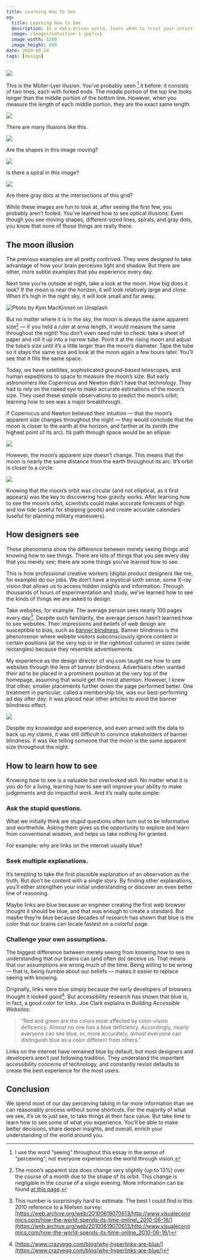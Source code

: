 ```yaml
---
title: Learning How to See
og:
  title: Learning How to See
  description: In a data-driven world, learn when to trust your intuition
  image: /images/intuition-1.jpg?v=1
  image_width: 1200
  image_height: 600
date: 2019-09-24
tags: [design]
---
```


![](/images/seeing-1.png)

This is the Müller-Lyer illusion. You’ve probably seen [^1] it before: it consists of two lines, each with forked ends. The middle portion of the top line looks longer than the middle portion of the bottom line. However, when you measure the length of each middle portion, they are the exact same length.

![](/images/seeing-2.png)

There are many illusions like this. 

![](/images/seeing-5.png)

Are the shapes in this image moving?

![](/images/seeing-6.png)

Is there a spiral in this image?

![](/images/seeing-8.png)

Are there gray dots at the intersections of this grid?

While these images are fun to look at, after seeing the first few, you probably aren’t fooled. You’ve learned how to see optical illusions: Even though you see moving shapes, different-sized lines, spirals, and gray dots, you know that none of those things are really there.

## The moon illusion
The previous examples are all pretty contrived. They were designed to take advantage of how your brain perceives light and shadow. But there are other, more subtle examples that you experience every day.

Next time you’re outside at night, take a look at the moon. How big does it look? If the moon is near the horizon, it will look relatively large and close. When it’s high in the night sky, it will look small and far away.

![Photo by Kym MacKinnon on Unsplash](/images/seeing-4.jpg)

But no matter where it is in the sky, the moon is always the same apparent size[^2] — if you held a ruler at arms length, it would measure the same throughout the night! You don’t even need ruler to check: take a sheet of paper and roll it up into a narrow tube. Point it at the rising moon and adjust the tube’s size until it’s a little larger than the moon’s diameter. Tape the tube so it stays the same size and look at the moon again a few hours later. You’ll see that it fills the same space.

Today, we have satellites, sophisticated ground-based telescopes, and human expeditions to space to measure the moon’s size. But early astronomers like Copernicus and Newton didn’t have that technology. They had to rely on the naked eye to make accurate estimations of the moon’s size. They used these simple observations to predict the moon’s orbit; learning how to see was a major breakthrough.

If Copernicus and Newton believed their intuition — that the moon’s apparent size changes throughout the night — they would conclude that the moon is closer to the earth at the horizon, and farther at its zenith (the highest point of its arc). Its path through space would be an ellipse:

![](/images/learning-to-see-orbit-1.jpg)

However, the moon’s apparent size doesn’t change. This means that the moon is nearly the same distance from the earth throughout its arc. It’s orbit is closer to a circle:

![](/images/learning-to-see-orbit-2.jpg)

Knowing that the moon’s orbit was circular (and not elliptical, as it first appears)  was the key to discovering how gravity works. After learning how to see the moon’s orbit, scientists could make accurate forecasts of high and low tide (useful for shipping goods) and create accurate calendars (useful for planning military maneuvers).

## How designers see
These phenomena show the difference between merely seeing things and knowing how to see things. There are lots of things that you see every day that you merely see; there are some things you’ve learned how to see.

This is how professional creative workers (digital product designers like me, for example) do our jobs. We don’t have a mystical sixth sense, some X-ray vision that allows us to access hidden insights and information. Through thousands of hours of experimentation and study, we’ve learned how to see the kinds of things we are asked to design.

Take websites, for example. The average person sees nearly 100 pages every day[^3].  Despite such familiarity, the average person hasn’t learned how to see websites. Their impressions and beliefs of web design are susceptible to bias, such as [banner blindness](https://en.wikipedia.org/wiki/Banner_blindness). Banner blindness is the phenomenon where website visitors subconsciously ignore content in certain positions (at the very top or in the rightmost column) or sizes (wide rectangles) because they resemble advertisements.

My experience as the design director of wsj.com taught me how to see websites through the lens of banner blindness. Advertisers often wanted their ad to be placed in a prominent position at the very top of the homepage, assuming that would get the most attention. However, I knew that other, smaller placements further down the page performed better. One treatment in particular, called a membership tile, was our best-performing ad day after day; it was placed near other articles to avoid the banner blindness effect.

![](/images/seeing-3.jpg)

Despite my knowledge and experience, and even armed with the data to back up my claims, it was still difficult to convince stakeholders of banner blindness. It was like telling someone that the moon is the same apparent size throughout the night.

## How to learn how to see
Knowing how to see is a valuable but overlooked skill. No matter what it is you do for a living, learning how to see will improve your ability to make judgements and do impactful work. And it’s really quite simple:

### Ask the stupid questions.
What we initially think are stupid questions often turn out to be informative and worthwhile. Asking them gives us the opportunity to explore and learn from conventional wisdom, and helps us take nothing for granted.

For example: why are links on the internet usually blue?

### Seek multiple explanations.
It’s tempting to take the first plausible explanation of an observation as the truth. But don’t be content with a single story. By finding other explanations, you’ll either strengthen your initial understanding or discover an even better line of reasoning. 

Maybe links are blue because an engineer creating the first web browser thought it should be blue, and that was enough to create a standard. But maybe they’re blue because decades of research has shown that blue is the color that our brains can locate fastest on a colorful page.

###  Challenge your own assumptions.
The biggest difference between merely seeing from knowing how to see is understanding that our brains can (and often do) deceive us. That means that our assumptions are wrong much of the time. Being willing to be wrong — that is, being humble about our beliefs — makes it easier to replace seeing with knowing. 

Originally, links were blue simply because the early developers of browsers thought it looked good[^4]. But accessibility research has shown that blue is, in fact, a good color for links. Joe Clark explains in _Building Accessible Websites_: 

> “Red and green are the colors most affected by color-vision deficiency.  Almost no one has a blue deficiency. Accordingly, nearly everyone can  see blue, or, more accurately, almost everyone can distinguish blue as a color different from others.”

Links on the internet have remained blue by default, but most designers and developers aren’t just following tradition. They understand the important accessibility concerns of technology, and constantly revisit defaults to create the best experience for the most users.

## Conclusion
We spend most of our day perceiving taking in far more information than we can reasonably process without some shortcuts. For the majority of what we see, it’s ok to just see, to take things at their face value. But take time to learn how to see some of what you experience. You’ll be able to make better decisions, share deeper insights, and overall, enrich your understanding of the world around you.

[^1]: I use the word “seeing” throughout this essay in the sense of “perceiving”; not everyone experiences the world through vision.

[^2]: The moon’s apparent size does change very slightly (up to 13%) over the course of a month due to the shape of its orbit. This change is negligible in the course of a single evening. More information can be found [at this page](http://homepages.wmich.edu/~korista/moon-illus.html).

[^3]: This number is surprisingly hard to estimate. The best I could find is this 2010 reference to a Nielsen survey: [https://web.archive.org/web/20100619070613/http://www.visualeconomics.com/how-the-world-spends-its-time-online\_2010-06-16/](https://web.archive.org/web/20100619070613/http://www.visualeconomics.com/how-the-world-spends-its-time-online_2010-06-16/)

[^4]: [https://www.crazyegg.com/blog/why-hyperlinks-are-blue/](https://www.crazyegg.com/blog/why-hyperlinks-are-blue/)